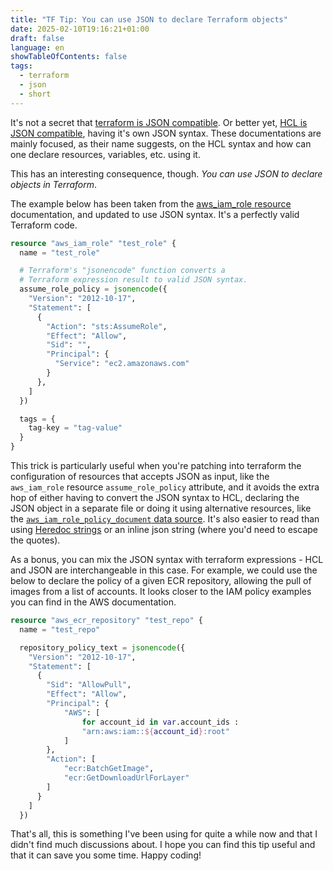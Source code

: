 ```yaml
---
title: "TF Tip: You can use JSON to declare Terraform objects"
date: 2025-02-10T19:16:21+01:00
draft: false
language: en
showTableOfContents: false
tags:
  - terraform
  - json
  - short
---
```


It's not a secret that [terraform is JSON compatible](https://developer.hashicorp.com/terraform/language/syntax/json). Or better yet, [HCL is JSON compatible](https://github.com/hashicorp/hcl/blob/main/json/spec.md), having it's own JSON syntax. These documentations are mainly focused, as their name suggests, on the HCL syntax and how can one declare resources, variables, etc. using it.

This has an interesting consequence, though. _You can use JSON to declare objects in Terraform_.

The example below has been taken from the [aws_iam_role resource](https://registry.terraform.io/providers/hashicorp/aws/latest/docs/resources/iam_role) documentation, and updated to use JSON syntax. It's a perfectly valid Terraform code.

```terraform
resource "aws_iam_role" "test_role" {
  name = "test_role"

  # Terraform's "jsonencode" function converts a
  # Terraform expression result to valid JSON syntax.
  assume_role_policy = jsonencode({
    "Version": "2012-10-17",
    "Statement": [
      {
        "Action": "sts:AssumeRole",
        "Effect": "Allow",
        "Sid": "",
        "Principal": {
          "Service": "ec2.amazonaws.com"
        }
      },
    ]
  })

  tags = {
    tag-key = "tag-value"
  }
}
```

This trick is particularly useful when you're patching into terraform the configuration of resources that accepts JSON as input, like the `aws_iam_role` resource `assume_role_policy` attribute, and it avoids the extra hop of either having to convert the JSON syntax to HCL, declaring the JSON object in a separate file or doing it using alternative resources, like the [`aws_iam_role_policy_document` data source](https://registry.terraform.io/providers/hashicorp/aws/latest/docs/data-sources/iam_policy_document). It's also easier to read than using [Heredoc strings](http://developer.hashicorp.com/terraform/language/expressions/strings#heredoc-strings) or an inline json string (where you'd need to escape the quotes).

As a bonus, you can mix the JSON syntax with terraform expressions - HCL and JSON are interchangeable in this case. For example, we could use the below to declare the policy of a given ECR repository, allowing the pull of images from a list of accounts. It looks closer to the IAM policy examples you can find in the AWS documentation.


```terraform
resource "aws_ecr_repository" "test_repo" {
  name = "test_repo"

  repository_policy_text = jsonencode({
    "Version": "2012-10-17",
    "Statement": [
      {
        "Sid": "AllowPull",
        "Effect": "Allow",
        "Principal": {
            "AWS": [
                for account_id in var.account_ids :
                "arn:aws:iam::${account_id}:root"
            ]
        },
        "Action": [
            "ecr:BatchGetImage",
            "ecr:GetDownloadUrlForLayer"
        ]
      }
    ]
  })
```

That's all, this is something I've been using for quite a while now and that I didn't find much discussions about. I hope you can find this tip useful and that it can save you some time. Happy coding!
